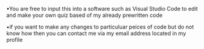 •You are free to input this into a software such as Visual Studio Code to 
edit and make your own quiz based of my already prewritten code

•if you want to make any changes to particuluar peices of code but do not know 
how then you can contact me via my email address located in my profile
